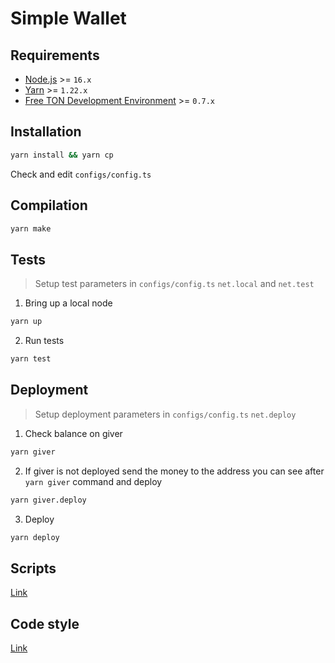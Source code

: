 # Simple Wallet
## Requirements
* [Node.js](https://nodejs.org) >= `16.x`
* [Yarn](https://classic.yarnpkg.com) >= `1.22.x`
* [Free TON Development Environment](https://github.com/tonlabs/tondev) >= `0.7.x`

## Installation
```sh
yarn install && yarn cp
```
Check and edit `configs/config.ts`

## Compilation
```sh
yarn make
```

## Tests
> Setup test parameters in `configs/config.ts` `net.local` and `net.test`
 
1. Bring up a local node
```sh
yarn up
```

2. Run tests
```sh
yarn test
```

## Deployment
> Setup deployment parameters in `configs/config.ts` `net.deploy`

1. Check balance on giver
```sh
yarn giver
```

2. If giver is not deployed send the money to the address you can see after `yarn giver` command and deploy
```sh
yarn giver.deploy
```

3. Deploy
```sh
yarn deploy
```

## Scripts
[Link](docs/SCRIPTS.md)

## Code style
[Link](docs/CODE_STYLE.md)